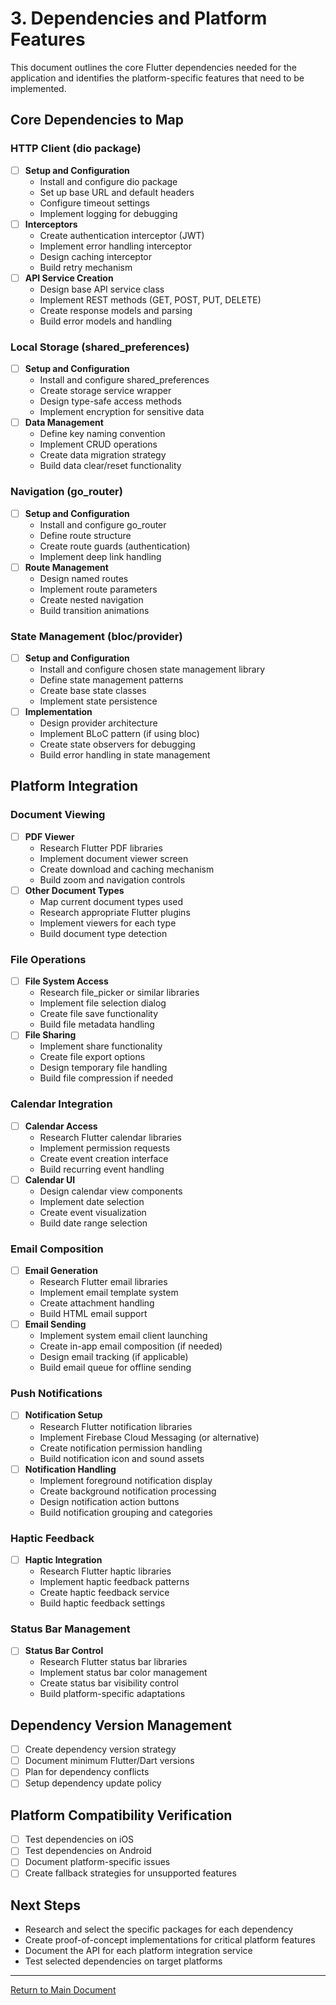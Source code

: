 # 3. Dependencies and Platform Features

This document outlines the core Flutter dependencies needed for the application and identifies the platform-specific features that need to be implemented.

## Core Dependencies to Map

### HTTP Client (dio package)
- [ ] **Setup and Configuration**
  - Install and configure dio package
  - Set up base URL and default headers
  - Configure timeout settings
  - Implement logging for debugging
- [ ] **Interceptors**
  - Create authentication interceptor (JWT)
  - Implement error handling interceptor
  - Design caching interceptor
  - Build retry mechanism
- [ ] **API Service Creation**
  - Design base API service class
  - Implement REST methods (GET, POST, PUT, DELETE)
  - Create response models and parsing
  - Build error models and handling

### Local Storage (shared_preferences)
- [ ] **Setup and Configuration**
  - Install and configure shared_preferences
  - Create storage service wrapper
  - Design type-safe access methods
  - Implement encryption for sensitive data
- [ ] **Data Management**
  - Define key naming convention
  - Implement CRUD operations
  - Create data migration strategy
  - Build data clear/reset functionality

### Navigation (go_router)
- [ ] **Setup and Configuration**
  - Install and configure go_router
  - Define route structure
  - Create route guards (authentication)
  - Implement deep link handling
- [ ] **Route Management**
  - Design named routes
  - Implement route parameters
  - Create nested navigation
  - Build transition animations

### State Management (bloc/provider)
- [ ] **Setup and Configuration**
  - Install and configure chosen state management library
  - Define state management patterns
  - Create base state classes
  - Implement state persistence
- [ ] **Implementation**
  - Design provider architecture
  - Implement BLoC pattern (if using bloc)
  - Create state observers for debugging
  - Build error handling in state management

## Platform Integration

### Document Viewing
- [ ] **PDF Viewer**
  - Research Flutter PDF libraries
  - Implement document viewer screen
  - Create download and caching mechanism
  - Build zoom and navigation controls
- [ ] **Other Document Types**
  - Map current document types used
  - Research appropriate Flutter plugins
  - Implement viewers for each type
  - Build document type detection

### File Operations
- [ ] **File System Access**
  - Research file_picker or similar libraries
  - Implement file selection dialog
  - Create file save functionality
  - Build file metadata handling
- [ ] **File Sharing**
  - Implement share functionality
  - Create file export options
  - Design temporary file handling
  - Build file compression if needed

### Calendar Integration
- [ ] **Calendar Access**
  - Research Flutter calendar libraries
  - Implement permission requests
  - Create event creation interface
  - Build recurring event handling
- [ ] **Calendar UI**
  - Design calendar view components
  - Implement date selection
  - Create event visualization
  - Build date range selection

### Email Composition
- [ ] **Email Generation**
  - Research Flutter email libraries
  - Implement email template system
  - Create attachment handling
  - Build HTML email support
- [ ] **Email Sending**
  - Implement system email client launching
  - Create in-app email composition (if needed)
  - Design email tracking (if applicable)
  - Build email queue for offline sending

### Push Notifications
- [ ] **Notification Setup**
  - Research Flutter notification libraries
  - Implement Firebase Cloud Messaging (or alternative)
  - Create notification permission handling
  - Build notification icon and sound assets
- [ ] **Notification Handling**
  - Implement foreground notification display
  - Create background notification processing
  - Design notification action buttons
  - Build notification grouping and categories

### Haptic Feedback
- [ ] **Haptic Integration**
  - Research Flutter haptic libraries
  - Implement haptic feedback patterns
  - Create haptic feedback service
  - Build haptic feedback settings

### Status Bar Management
- [ ] **Status Bar Control**
  - Research Flutter status bar libraries
  - Implement status bar color management
  - Create status bar visibility control
  - Build platform-specific adaptations

## Dependency Version Management

- [ ] Create dependency version strategy
- [ ] Document minimum Flutter/Dart versions
- [ ] Plan for dependency conflicts
- [ ] Setup dependency update policy

## Platform Compatibility Verification

- [ ] Test dependencies on iOS
- [ ] Test dependencies on Android
- [ ] Document platform-specific issues
- [ ] Create fallback strategies for unsupported features

## Next Steps

- Research and select the specific packages for each dependency
- Create proof-of-concept implementations for critical platform features
- Document the API for each platform integration service
- Test selected dependencies on target platforms

---

[Return to Main Document](README.md)

